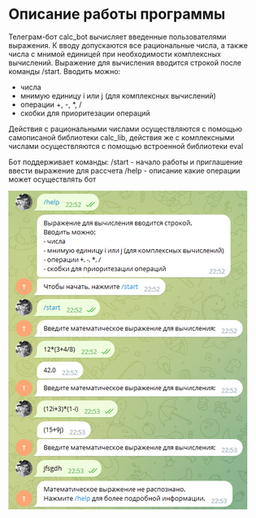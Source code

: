# Описание работы программы

Телеграм-бот calc_bot вычисляет введенные пользователями выражения. К вводу допускаются все рациональные числа, а также числа с мнимой единицей при необходимости комплексных вычислений.
Выражение для вычисления вводится строкой после команды /start. Вводить можно: 
* числа
* мнимую единицу i или j (для комплексных вычислений)
* операции +, -, *, /
* скобки для приоритезации операций

Действия с рациональными числами осуществляются с помощью самописаной библиотеки calc_lib, действия же с комплексными числами осуществляются с помощью встроенной библиотеки eval

Бот поддерживает команды:
/start - начало работы и приглашение ввести выражение для рассчета
/help - описание какие операции может осуществлять бот

![Image](calc_bot.png)
